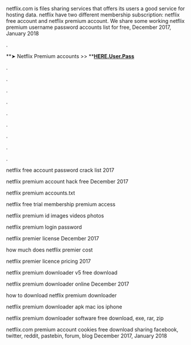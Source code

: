 netflix.com is files sharing services that offers its users a good service for hosting data. netflix have two different membership subscription: netflix free account and netflix premium account. We share some working netflix premium username password accounts list for free, December 2017, January 2018

.

**➤ Netflix Premium accounts &gt;&gt;  **[**HERE.User.Pass**](http://sitpad.info/u/passhub)

.

.

.

.

.

.

.

.

.

netflix free account password crack list 2017

netflix premium account hack free December 2017

netflix premium accounts.txt

netflix free trial membership premium access

netflix premium id images videos photos

netflix premium login password

netflix premier license December 2017

how much does netflix premier cost

netflix premier licence pricing 2017

netflix premium downloader v5 free download

netflix premium downloader online December 2017

how to download netflix premium downloader

netflix premium downloader apk mac ios iphone

netflix premium downloader software free download, exe, rar, zip

netflix.com premium account cookies free download sharing facebook, twitter, reddit, pastebin, forum, blog December 2017, January 2018

